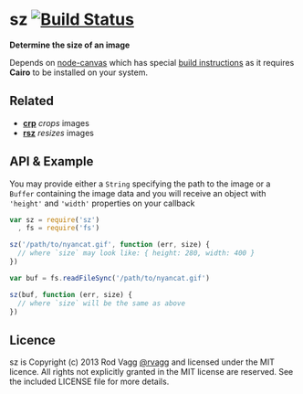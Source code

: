 # sz [![Build Status](https://secure.travis-ci.org/rvagg/node-sz.png)](http://travis-ci.org/rvagg/node-sz)

**Determine the size of an image**

Depends on [node-canvas](https://github.com/LearnBoost/node-canvas) which has special [build instructions](https://github.com/LearnBoost/node-canvas/wiki/_pages) as it requires **Cairo** to be installed on your system.

## Related

 * **[crp](https://github.com/rvagg/node-crp)** *crops* images
 * **[rsz](https://github.com/rvagg/node-rsz)** *resizes* images

## API & Example

You may provide either a `String` specifying the path to the image or a `Buffer` containing the image data and you will receive an object with `'height'` and `'width'` properties on your callback

```js
var sz = require('sz')
  , fs = require('fs')

sz('/path/to/nyancat.gif', function (err, size) {
  // where `size` may look like: { height: 280, width: 400 }
})

var buf = fs.readFileSync('/path/to/nyancat.gif')

sz(buf, function (err, size) {
  // where `size` will be the same as above
})
```

## Licence

sz is Copyright (c) 2013 Rod Vagg [@rvagg](https://twitter.com/rvagg) and licensed under the MIT licence. All rights not explicitly granted in the MIT license are reserved. See the included LICENSE file for more details.
